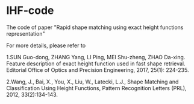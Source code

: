 # IHF-code
The code of paper "Rapid shape matching using exact height functions representation"

For more details, please refer to

1.SUN Guo-dong, ZHANG Yang, LI Ping, MEI Shu-zheng, ZHAO Da-xing. Feature description of exact height function used in fast shape retrieval. Editorial Office of Optics and Precision Engineering, 2017, 25(1): 224-235.

2.Wang, J., Bai, X., You, X., Liu, W., Latecki, L.J., Shape Matching and Classification Using Height Functions, Pattern Recognition Letters (PRL), 2012, 33(2):134-143.

